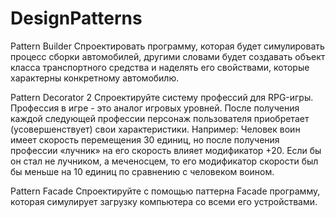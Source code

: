 # DesignPatterns

Pattern Builder
Спроектировать программу, которая будет симулировать процесс сборки
автомобилей, другими словами будет создавать объект класса
транспортного средства и наделять его свойствами, которые характерны
конкретному автомобилю.

Pattern Decorator 2
Спроектируйте систему профессий для RPG-игры. Профессия в игре - это
аналог игровых уровней. После получения каждой следующей профессии
персонаж пользователя приобретает (усовершенствует) свои
характеристики. Например:
Человек воин имеет скорость перемещения 30 единиц, но после получения
профессии «лучник» на его скорость влияет модификатор +20. Если бы он
стал не лучником, а меченосцем, то его модификатор скорости был бы
меньше на 10 единиц по сравнению с человеком воином.

Pattern Facade
Спроектируйте с помощью паттерна Facade программу, которая симулирует
загрузку компьютера со всеми его устройствами.
